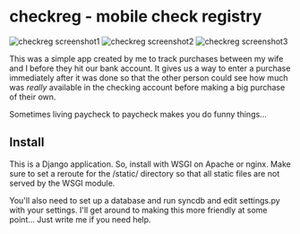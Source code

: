 checkreg - mobile check registry
================================

![checkreg screenshot1](http://deanproxy.com/static/images/checkreg/1.png "Home Screen")
![checkreg screenshot2](http://deanproxy.com/static/images/checkreg/2.png "Expenses Screen")
![checkreg screenshot3](http://deanproxy.com/static/images/checkreg/3.png "Add Screen")

This was a simple app created by me to track purchases between my wife and I
before they hit our bank account.  It gives us a way to enter a purchase
immediately after it was done so that the other person could see how much 
was *really* available in the checking account before making a big purchase
of their own.

Sometimes living paycheck to paycheck makes you do funny things...

Install
-------

This is a Django application. So, install with WSGI on Apache or nginx.  Make sure to set a
reroute for the /static/ directory so that all static files are not served by the WSGI module.

You'll also need to set up a database and run syncdb and edit settings.py with your settings.
I'll get around to making this more friendly at some point...  Just write me if you need help.
